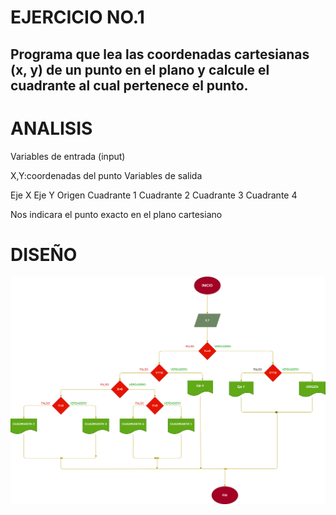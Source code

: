 # EJERCICIO NO.1

## Programa que lea las coordenadas cartesianas (x, y) de un punto en el plano y calcule el cuadrante al cual pertenece el punto.

# ANALISIS

Variables de entrada (input)

X,Y:coordenadas del punto
Variables de salida

Eje X
Eje Y
Origen
Cuadrante 1
Cuadrante 2
Cuadrante 3
Cuadrante 4

Nos indicara el punto exacto en el plano cartesiano

# DISEÑO

![Diagrama de flujo](diagrama.png "diagrama de flujo")